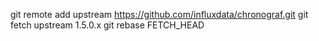 git remote add upstream https://github.com/influxdata/chronograf.git
git fetch upstream 1.5.0.x
git rebase FETCH_HEAD
